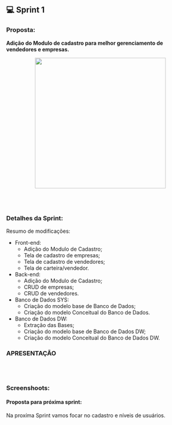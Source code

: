 ## 💻 Sprint 1

### Proposta:
**Adição do Modulo de cadastro para melhor gerenciamento de vendedores e empresas.**
<p align=center>
<img src="https://github.com/MaXximiles/API5-SEM/blob/main/Documenta%C3%A7%C3%A3o/User%20Story%20Cards/USC01.png" width="350"></br>

</p></br><h1></h1>


### Detalhes da Sprint:
Resumo de modificações:
- Front-end:
  - Adição do Modulo de Cadastro;
  - Tela de cadastro de empresas;
  - Tela de cadastro de vendedores;
  - Tela de carteira/vendedor.
- Back-end:
  - Adição do Modulo de Cadastro;
  - CRUD de empresas;
  - CRUD de vendedores.
- Banco de Dados SYS:
  - Criação do modelo base de Banco de Dados;
  - Criação do modelo Conceitual do Banco de Dados.
- Banco de Dados DW:
  - Extração das Bases;  
  - Criação do modelo base de Banco de Dados DW;
  - Criação do modelo Conceitual do Banco de Dados DW.

### APRESENTAÇÃO

</p></br><h1></h1>

### Screenshoots:

#### Proposta para próxima sprint:
Na proxíma Sprint vamos focar no cadastro e níveis de usuários.
